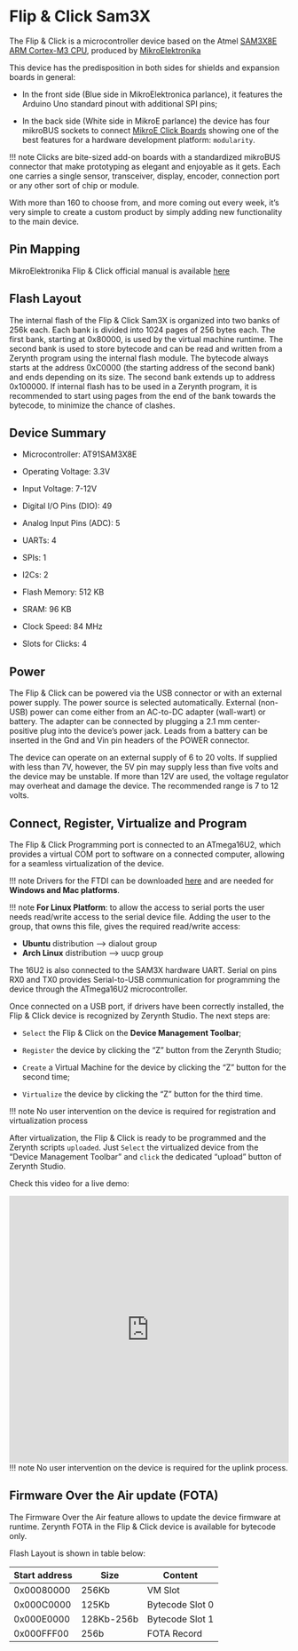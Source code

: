 # Flip & Click Sam3X

The Flip & Click is a microcontroller device based on the Atmel [SAM3X8E ARM Cortex-M3 CPU](http://www.atmel.com/Images/Atmel-11057-32-bit-Cortex-M3-Microcontroller-SAM3X-SAM3A_Datasheet.pdf), produced by [MikroElektronika](http://www.mikroe.com/flip-n-click/)

This device has the predisposition in both sides for shields and expansion boards in general:


* In the front side (Blue side in MikroElektronica parlance), it features the Arduino Uno standard pinout with additional SPI pins;


* In the back side (White side in MikroE parlance) the device has four mikroBUS sockets to connect [MikroE Click Boards](https://shop.mikroe.com/click) showing one of the best features for a hardware development platform: ```modularity```.

!!! note
	Clicks are bite-sized add-on boards with a standardized mikroBUS connector that make prototyping as elegant and enjoyable as it gets. Each one carries a single sensor, transceiver, display, encoder, connection port or any other sort of chip or module.

With more than 160 to choose from, and more coming out every week, it’s very simple to create a custom product by simply adding new functionality to the main device.

## Pin Mapping

MikroElektronika Flip & Click official manual is available [here](http://download.mikroe.com/documents/starter-boards/other/flip-n-click/flip-n-click-manual-v100.pdf)

## Flash Layout

The internal flash of the Flip & Click Sam3X is organized into two banks of 256k each. Each bank is divided into 1024 pages of 256 bytes each. The first bank, starting at 0x80000, is used by the virtual machine runtime. The second bank is used to store bytecode and can be read and written from a Zerynth program using the internal flash module. The bytecode always starts at the address 0xC0000 (the starting address of the second bank) and ends depending on its size. The second bank extends up to address 0x100000. If internal flash has to be used in a Zerynth program, it is recommended to start using pages from the end of the bank towards the bytecode, to minimize the chance of clashes.

## Device Summary


* Microcontroller: AT91SAM3X8E


* Operating Voltage: 3.3V


* Input Voltage: 7-12V


* Digital I/O Pins (DIO): 49


* Analog Input Pins (ADC): 5


* UARTs: 4


* SPIs: 1


* I2Cs: 2


* Flash Memory: 512 KB


* SRAM: 96 KB


* Clock Speed: 84 MHz


* Slots for Clicks: 4

## Power

The Flip & Click can be powered via the USB connector or with an external power supply. The power source is selected automatically.
External (non-USB) power can come either from an AC-to-DC adapter (wall-wart) or battery. The adapter can be connected by plugging a 2.1 mm center-positive plug into the device’s power jack. Leads from a battery can be inserted in the Gnd and Vin pin headers of the POWER connector.

The device can operate on an external supply of 6 to 20 volts. If supplied with less than 7V, however, the 5V pin may supply less than five volts and the device may be unstable. If more than 12V are used, the voltage regulator may overheat and damage the device. The recommended range is 7 to 12 volts.

## Connect, Register, Virtualize and Program

The Flip & Click Programming port is connected to an ATmega16U2, which provides a virtual COM port to software on a connected computer, allowing for a seamless virtualization of the device.

!!! note
	Drivers for the FTDI can be downloaded [here](http://www.ftdichip.com/Drivers/VCP.htm) and are needed for **Windows and Mac platforms**.

!!! note
	**For Linux Platform**: to allow the access to serial ports the user needs read/write access to the serial device file. Adding the user to the group, that owns this file, gives the required read/write access:
* **Ubuntu** distribution –> dialout group
* **Arch Linux** distribution –> uucp group

The 16U2 is also connected to the SAM3X hardware UART. Serial on pins RX0 and TX0 provides Serial-to-USB communication for programming the device through the ATmega16U2 microcontroller.

Once connected on a USB port, if drivers have been correctly installed, the Flip & Click device is recognized by Zerynth Studio. The next steps are:


* ```Select``` the Flip & Click on the **Device Management Toolbar**;


* ```Register``` the device by clicking the “Z” button from the Zerynth Studio;


* ```Create``` a Virtual Machine for the device by clicking the “Z” button for the second time;


* ```Virtualize``` the device by clicking the “Z” button for the third time.

!!! note
	No user intervention on the device is required for registration and virtualization process

After virtualization, the Flip & Click is ready to be programmed and the  Zerynth scripts ```uploaded```. Just ```Select``` the virtualized device from the “Device Management Toolbar” and ```click``` the dedicated “upload” button of Zerynth Studio.

Check this video for a live demo:

  <div style="margin-top:10px;">
<iframe width="100%" height="481" src="https://www.youtube.com/embed/u2pEH5dSZbo?ecver=1" frameborder="0" gesture="media" allow="encrypted-media" allowfullscreen></iframe>
  </div>
  !!! note
	  No user intervention on the device is required for the uplink process.

## Firmware Over the Air update (FOTA)

The Firmware Over the Air feature allows to update the device firmware at runtime. Zerynth FOTA in the Flip & Click device is available for bytecode only.

Flash Layout is shown in table below:

| Start address | Size       | Content         |
|---------------|------------|-----------------|
| 0x00080000    | 256Kb      | VM Slot         |
| 0x000C0000    | 125Kb      | Bytecode Slot 0 |
| 0x000E0000    | 128Kb-256b | Bytecode Slot 1 |
| 0x000FFF00    | 256b       | FOTA Record     |
<!--stackedit_data:
eyJoaXN0b3J5IjpbLTYxMjA5MzQyOV19
-->